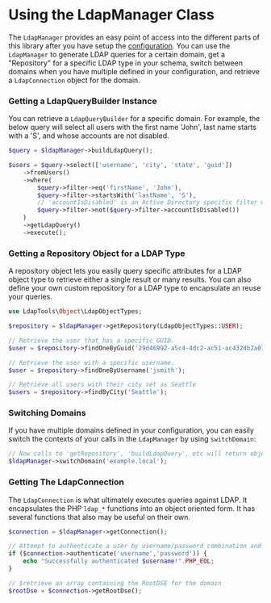 # Using the LdapManager Class

The `LdapManager` provides an easy point of access into the different parts of this library after you have setup the
[configuration](../reference/main-configuration.md). You can use the `LdapManager` to generate LDAP queries for a
certain domain, get a "Repository" for a specific LDAP type in your schema, switch between domains when you have 
multiple defined in your configuration, and retrieve a `LdapConnection` object for the domain.

### Getting a LdapQueryBuilder Instance

You can retrieve a `LdapQueryBuilder` for a specific domain. For example, the below query will select all users with 
the first name 'John', last name starts with a 'S', and whose accounts are not disabled.

```php
$query = $ldapManager->buildLdapQuery();

$users = $query->select(['username', 'city', 'state', 'guid'])
    ->fromUsers()
    ->where(
        $query->filter->eq('firstName', 'John'),
        $query->filter->startsWith('lastName', 'S'),
        // 'accountIsDisabled' is an Active Directory specific filter method. Negate a statement using 'not'.
        $query->filter->not($query->filter->accountIsDisabled())
    )
    ->getLdapQuery()
    ->execute();
```

### Getting a Repository Object for a LDAP Type

A repository object lets you easily query specific attributes for a LDAP object type to retrieve either a single result
or many results. You can also define your own custom repository for a LDAP type to encapsulate an reuse your queries.
 
```php
use LdapTools\Object\LdapObjectTypes;

$repository = $ldapManager->getRepository(LdapObjectTypes::USER);

// Retrieve the user that has a specific GUID.
$user = $repository->findOneByGuid('29d46992-a5c4-4dc2-ac51-ac432db2a078');

// Retrieve the user with a specific username.
$user = $repository->findOneByUsername('jsmith');

// Retrieve all users with their city set as Seattle
$users = $repository->findByCity('Seattle');
```

### Switching Domains

If you have multiple domains defined in your configuration, you can easily switch the contexts of your calls in the
`LdapManager` by using `switchDomain`:

```php
// Now calls to 'getRepository', 'buildLdapQuery', etc will return objects that execute in the context of this domain.
$ldapManager->switchDomain('example.local');
```

### Getting The LdapConnection

The `LdapConnection` is what ultimately executes queries against LDAP. It encapsulates the PHP `ldap_*` functions into
an object oriented form. It has several functions that also may be useful on their own.
 
```php
$connection = $ldapManager->getConnection();

// Attempt to authenticate a user by username/password combination and get the result as a bool
if ($connection->authenticate('username','password')) {
    echo "Successfully authenticated $username!".PHP_EOL;
}

// $retrieve an array containing the RootDSE for the domain
$rootDse = $connection->getRootDse();
```

